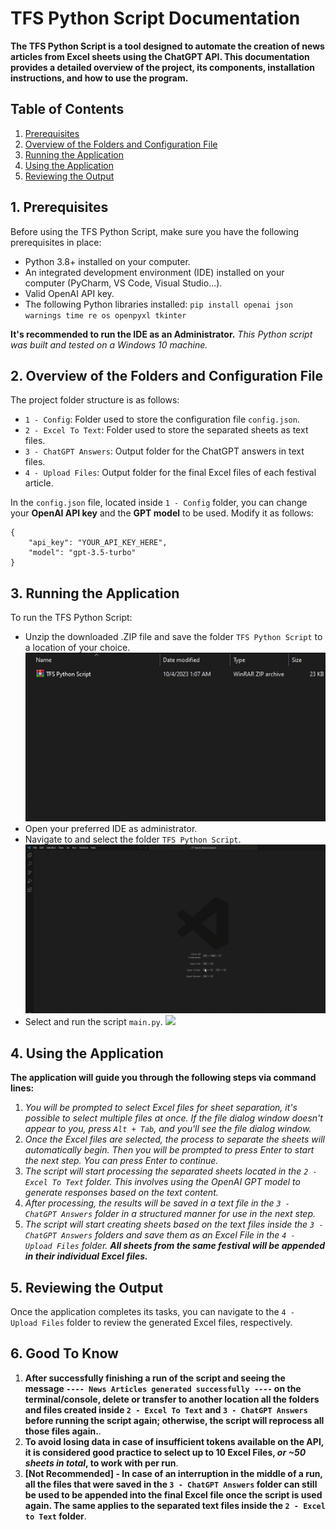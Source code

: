 # TFS Python Script Documentation

**The TFS Python Script is a tool designed to automate the creation of news articles from Excel sheets using the ChatGPT API. This documentation provides a detailed overview of the project, its components, installation instructions, and how to use the program.**

## Table of Contents

1. [Prerequisites](#1-prerequisites)
2. [Overview of the Folders and Configuration File](#2-overview-of-the-folders-and-configuration-file)
3. [Running the Application](#3-running-the-application)
4. [Using the Application](#4-using-the-application)
5. [Reviewing the Output](#5-reviewing-the-output)

## 1. Prerequisites

Before using the TFS Python Script, make sure you have the following prerequisites in place:

- Python 3.8+ installed on your computer.
- An integrated development environment (IDE) installed on your computer (PyCharm, VS Code, Visual Studio...).
- Valid OpenAI API key.
- The following Python libraries installed: `pip install openai json warnings time re os openpyxl tkinter`

**It's recommended to run the IDE as an Administrator.** *This Python script was built and tested on a Windows 10 machine.*

## 2. Overview of the Folders and Configuration File

The project folder structure is as follows:
- `1 - Config`:  Folder used to store the configuration file `config.json`.
- `2 - Excel To Text`: Folder used to store the separated sheets as text files.
- `3 - ChatGPT Answers`: Output folder for the ChatGPT answers in text files.
- `4 - Upload Files`: Output folder for the final Excel files of each festival article.

In the `config.json` file, located inside `1 - Config` folder, you can change your **OpenAI API key** and the **GPT model** to be used. Modify it as follows:
```
{
    "api_key": "YOUR_API_KEY_HERE",
    "model": "gpt-3.5-turbo"
}
```

## 3. Running the Application

To run the TFS Python Script:
- Unzip the downloaded .ZIP file and save the folder `TFS Python Script` to a location of your choice.
![](https://github.com/f05135/TFS-Python-Script/blob/main/Static%20Media%20Assets/a_unzip_folder_media.gif)
- Open your preferred IDE as administrator.
- Navigate to and select the folder `TFS Python Script`.
![](https://github.com/f05135/TFS-Python-Script/blob/main/Static%20Media%20Assets/b_open_project_folder.gif)
- Select and run the script `main.py`.
![](https://github.com/f05135/TFS-Python-Script/blob/main/Static%20Media%20Assets/c_run_main_media.gif)

## 4. Using the Application

**The application will guide you through the following steps via command lines:**

1. *You will be prompted to select Excel files for sheet separation, it's possible to select multiple files at once. If the file dialog window doesn't appear to you, press `Alt + Tab`, and you'll see the file dialog window.*
2. *Once the Excel files are selected, the process to separate the sheets will automatically begin. Then you will be prompted to press Enter to start the next step. You can press Enter to continue.*
3. *The script will start processing the separated sheets located in the `2 - Excel To Text` folder. This involves using the OpenAI GPT model to generate responses based on the text content.*
4. *After processing, the results will be saved in a text file in the `3 - ChatGPT Answers` folder in a structured manner for use in the next step.*
5. *The script will start creating sheets based on the text files inside the `3 - ChatGPT Answers` folders and save them as an Excel File in the `4 - Upload Files` folder. **All sheets from the same festival will be appended in their individual Excel files.***

## 5. Reviewing the Output

Once the application completes its tasks, you can navigate to the `4 - Upload Files` folder to review the generated Excel files, respectively.

## 6. Good To Know
1. **After successfully finishing a run of the script and seeing the message `---- News Articles generated successfully ----` on the terminal/console, delete or transfer to another location all the folders and files created inside `2 - Excel To Text` and `3 - ChatGPT Answers` before running the script again; otherwise, the script will reprocess all those files again.**.
2. **To avoid losing data in case of insufficient tokens available on the API, it is considered good practice to select up to 10 Excel Files, *or ~50 sheets in total*, to work with per run**.
3. **[Not Recommended] - In case of an interruption in the middle of a run, all the files that were saved in the `3 - ChatGPT Answers` folder can still be used to be appended into the final Excel file once the script is used again. The same applies to the separated text files inside the `2 - Excel to Text` folder**.
